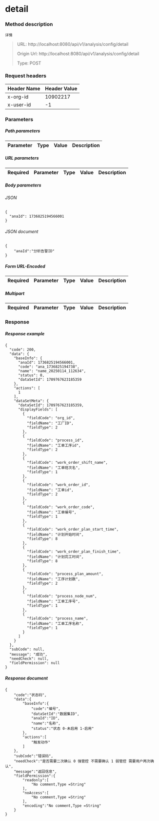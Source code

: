 # detail

### Method description

```
详情
```

> URL: http://localhost:8080/api/v1/analysis/config/detail
>
> Origin Url: http://localhost:8080/api/v1/analysis/config/detail
>
> Type: POST


### Request headers

|Header Name| Header Value|
|---------|------|
|x-org-id|10902217|
|x-user-id|-1|

### Parameters

##### Path parameters

| Parameter | Type | Value | Description |
|---------|------|------|------------|


##### URL parameters

|Required| Parameter | Type | Value | Description |
|---------|---------|------|------|------------|


##### Body parameters

###### JSON

```
{
  "anaId": 1736825194566001
}
```

###### JSON document

```
{
	"anaId":"分析告警ID"
}
```


##### Form URL-Encoded
|Required| Parameter | Type | Value | Description |
|---------|---------|------|------|------------|


##### Multipart
|Required | Parameter | Type | Value | Description |
|---------|---------|------|------|------------|


### Response

##### Response example

```
{
  "code": 200,
  "data": {
    "baseInfo": {
      "anaId": 1736825194566001,
      "code": "ana_1736825194738",
      "name": "name_20250114_112634",
      "status": 0,
      "dataSetId": 1709767623185359
    },
    "actions": [
      1
    ],
    "dataSetMeta": {
      "dataSetId": 1709767623185359,
      "displayFields": [
        {
          "fieldCode": "org_id",
          "fieldName": "工厂ID",
          "fieldType": 2
        },
        {
          "fieldCode": "process_id",
          "fieldName": "工单工序id",
          "fieldType": 2
        },
        {
          "fieldCode": "work_order_shift_name",
          "fieldName": "工单班次名",
          "fieldType": 1
        },
        {
          "fieldCode": "work_order_id",
          "fieldName": "工单id",
          "fieldType": 2
        },
        {
          "fieldCode": "work_order_code",
          "fieldName": "工单编号",
          "fieldType": 1
        },
        {
          "fieldCode": "work_order_plan_start_time",
          "fieldName": "计划开始时间",
          "fieldType": 8
        },
        {
          "fieldCode": "work_order_plan_finish_time",
          "fieldName": "计划完工时间",
          "fieldType": 8
        },
        {
          "fieldCode": "process_plan_amount",
          "fieldName": "工序计划数",
          "fieldType": 2
        },
        {
          "fieldCode": "process_node_num",
          "fieldName": "工单工序号",
          "fieldType": 1
        },
        {
          "fieldCode": "process_name",
          "fieldName": "工单工序名称",
          "fieldType": 1
        }
      ]
    }
  },
  "subCode": null,
  "message": "成功",
  "needCheck": null,
  "fieldPermission": null
}
```

##### Response document
```
{
	"code":"状态码",
	"data":{
		"baseInfo":{
			"code":"编号",
			"dataSetId":"数据集ID",
			"anaId":"ID",
			"name":"名称",
			"status":"状态 0-未启用 1-启用"
		},
		"actions":[
			"触发动作"
		]
	},
	"subCode":"错误码",
	"needCheck":"是否需要二次确认 0 强管控 不需要确认 1 弱管控 需要用户两次确认",
	"message":"返回信息",
	"fieldPermission":{
		"readonly":[
			"No comment,Type =String"
		],
		"noAccess":[
			"No comment,Type =String"
		],
		"encoding":"No comment,Type =String"
	}
}
```


